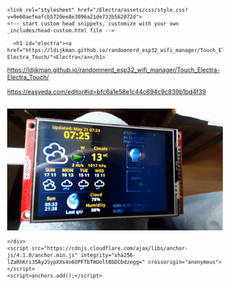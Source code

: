 <!DOCTYPE html>
<html lang="en-US">
  <head>
    <meta charset="UTF-8">
    <meta http-equiv="X-UA-Compatible" content="IE=edge">
    <meta name="viewport" content="width=device-width, initial-scale=1">

<!-- Begin Jekyll SEO tag v2.8.0 -->
<title>Electra ESP8266 TFT Touch mDNS Wifi Relais</title>
<meta name="generator" content="Jekyll v3.9.2" />
<meta property="og:title" content="Electra" />
<meta property="og:locale" content="en_US" />
<meta name="description" content="Electra" />
<meta property="og:description" content="Electra" />
<link rel="canonical" href="https://ldijkman.github.io/Electra/" />
<meta property="og:url" content="https://ldijkman.github.io/Electra/" />
<meta property="og:site_name" content="Electra" />
<meta property="og:type" content="website" />
<meta name="twitter:card" content="summary" />
<meta property="twitter:title" content="Electra" />
<script type="application/ld+json">
{"@context":"https://schema.org","@type":"WebSite","description":"Electra","headline":"Electra","name":"Electra","url":"https://ldijkman.github.io/Electra/"}</script>
<!-- End Jekyll SEO tag -->

    <link rel="stylesheet" href="/Electra/assets/css/style.css?v=9e60aefeafcb5720ee8e3096a21de733b562072d">
    <!-- start custom head snippets, customize with your own _includes/head-custom.html file -->

<!-- Setup Google Analytics -->



<!-- You can set your favicon here -->
<!-- link rel="shortcut icon" type="image/x-icon" href="/Electra/favicon.ico" -->

<!-- end custom head snippets -->

  </head>
  <body>
    <div class="container-lg px-3 my-5 markdown-body">
      

      <h1 id="electra"><a href="https://ldijkman.github.io/randomnerd_esp32_wifi_manager/Touch_Electra-Electra_Touch/">Electra</a></h1>

<p><a href="https://ldijkman.github.io/randomnerd_esp32_wifi_manager/Touch_Electra-Electra_Touch">https://ldijkman.github.io/randomnerd_esp32_wifi_manager/Touch_Electra-Electra_Touch/</a><br />
<br />
<a href="https://easyeda.com/editor#id=bfc6a1e58e1c44c694c9c839b1bd4f39">https://easyeda.com/editor#id=bfc6a1e58e1c44c694c9c839b1bd4f39</a><br /></p>

<br>
<img src="https://raw.githubusercontent.com/ldijkman/Electra/main/touch_electra.gif">

      
    </div>
    <script src="https://cdnjs.cloudflare.com/ajax/libs/anchor-js/4.1.0/anchor.min.js" integrity="sha256-lZaRhKri35AyJSypXXs4o6OPFTbTmUoltBbDCbdzegg=" crossorigin="anonymous"></script>
    <script>anchors.add();</script>
  </body>
</html>
